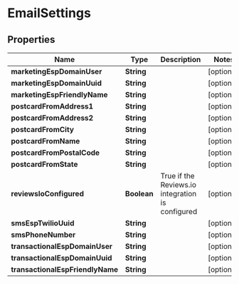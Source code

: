 
# EmailSettings

## Properties
Name | Type | Description | Notes
------------ | ------------- | ------------- | -------------
**marketingEspDomainUser** | **String** |  |  [optional]
**marketingEspDomainUuid** | **String** |  |  [optional]
**marketingEspFriendlyName** | **String** |  |  [optional]
**postcardFromAddress1** | **String** |  |  [optional]
**postcardFromAddress2** | **String** |  |  [optional]
**postcardFromCity** | **String** |  |  [optional]
**postcardFromName** | **String** |  |  [optional]
**postcardFromPostalCode** | **String** |  |  [optional]
**postcardFromState** | **String** |  |  [optional]
**reviewsIoConfigured** | **Boolean** | True if the Reviews.io integration is configured |  [optional]
**smsEspTwilioUuid** | **String** |  |  [optional]
**smsPhoneNumber** | **String** |  |  [optional]
**transactionalEspDomainUser** | **String** |  |  [optional]
**transactionalEspDomainUuid** | **String** |  |  [optional]
**transactionalEspFriendlyName** | **String** |  |  [optional]



